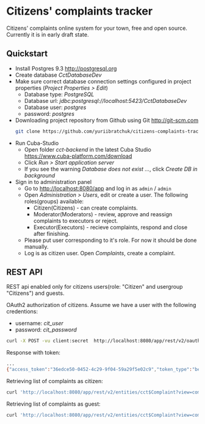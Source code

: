 Citizens' complaints tracker
===
Citizens' complaints online system for your town, free and open source.
Currently it is in early draft state.

Quickstart
---

* Install Postgres 9.3 <http://postgresql.org>
* Create database *CctDatabaseDev*
* Make sure correct database connection settings configured in project properties (*Project Properties > Edit*)
  * Database type: *PostgreSQL*
  * Database url: *jdbc:postgresql://localhost:5423/CctDatabaseDev*
  * Database user: *postgres* 
  * password: *postgres*
* Downloading project repository from Github using Git <http://git-scm.com>
    ```sh
    git clone https://github.com/yuriibratchuk/citizens-complaints-tracker.git
    ```
* Run Cuba-Studio
    * Open folder *cct-backend* in the latest Cuba Studio <https://www.cuba-platform.com/download>
    * Click *Run > Start application server*
    * If you see the warning *Database does not exist ...*, click *Create DB in background*
* Sign in to administration panel
    * Go to <http://localhost:8080/app> and log in as `admin` / `admin`
    * Open *Administration > Users*, edit or create a user. The following roles(groups) available:
        * Citizen(Citizens) - can create complaints.
        * Moderator(Moderators) - review, approve and reassign complaints to executors or reject.
        * Executor(Executors) - recieve complaints, respond and close after finishing.
    * Please put user corresponding to it's role. For now it should be done manually.
    * Log is as citizen user. Open *Complaints*, create a complaint.

REST API
---
REST api enabled only for citizens users(role:  "Citizen" and usergroup "Citizens") and guests.

OAuth2 authorization of citizens. Assume we have a user with the following credentions:
* username: *cit_user*
* password: *cit_password*

```sh
curl -X POST -vu client:secret  http://localhost:8080/app/rest/v2/oauth/token -H 'Accept: application/json' -d 'password=cit_password&username=cit_user&grant_type=password&scope=rest-api&clieid=client'
```

Response with token:
```sh
...
{"access_token":"36edce50-0452-4c29-9f04-59a29f5e02c9","token_type":"bearer","expires_in":40457,"scope":"rest-api"}
```

Retrieving list of complaints as citizen:
```sh
curl 'http://localhost:8080/app/rest/v2/entities/cct$Complaint?view=complaintWithAssignee' -H 'Authorization: Bearer 36edce50-0452-4c29-9f04-59a29f5e02c9' 
```

Retrieving list of complaints as guest:
```sh
curl 'http://localhost:8080/app/rest/v2/entities/cct$Complaint?view=complaintWithAssignee'
```



